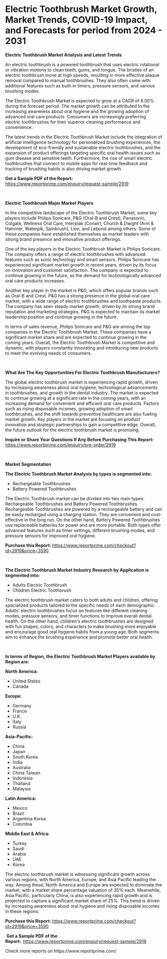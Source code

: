 <p><h1>Electric Toothbrush Market Growth, Market Trends, COVID-19 Impact, and Forecasts for period from 2024 - 2031</h1></p><p><strong>Electric Toothbrush Market Analysis and Latest Trends</strong></p>
<p><p>An electric toothbrush is a powered toothbrush that uses electric rotational or vibration motions to clean teeth, gums, and tongue. The bristles of an electric toothbrush move at high speeds, resulting in more effective plaque removal compared to manual toothbrushes. They also often come with additional features such as built-in timers, pressure sensors, and various brushing modes.</p><p>The Electric Toothbrush Market is expected to grow at a CAGR of 8.00% during the forecast period. The market growth can be attributed to the increasing awareness about oral hygiene and the growing adoption of advanced oral care products. Consumers are increasingly preferring electric toothbrushes for their superior cleaning performance and convenience.</p><p>The latest trends in the Electric Toothbrush Market include the integration of artificial intelligence technology for personalized brushing experiences, the development of eco-friendly and sustainable electric toothbrushes, and the expansion of product offerings targeting specific oral health issues such as gum disease and sensitive teeth. Furthermore, the rise of smart electric toothbrushes that connect to mobile apps for real-time feedback and tracking of brushing habits is also driving market growth.</p></p>
<p><strong>Get a Sample PDF of the Report:&nbsp;</strong> <a href="https://www.reportprime.com/enquiry/request-sample/2919">https://www.reportprime.com/enquiry/request-sample/2919</a></p>
<p>&nbsp;</p>
<p><strong>Electric Toothbrush Major Market Players</strong></p>
<p><p>In the competitive landscape of the Electric Toothbrush Market, some key players include Philips Sonicare, P&G (Oral-B and Crest), Panasonic, Colgate, Wellness Oral Care, Interplak (Conair), Church & Dwight (Arm & Hammer, Waterpik, Spinbrush), Lion, and Lebond among others. Some of these companies have established themselves as market leaders with strong brand presence and innovative product offerings.</p><p>One of the key players in the Electric Toothbrush Market is Philips Sonicare. The company offers a range of electric toothbrushes with advanced features such as sonic technology and smart sensors. Philips Sonicare has experienced significant market growth in recent years, driven by its focus on innovation and customer satisfaction. The company is expected to continue growing in the future, as the demand for technologically advanced oral care products increases.</p><p>Another key player in the market is P&G, which offers popular brands such as Oral-B and Crest. P&G has a strong presence in the global oral care market, with a wide range of electric toothbrushes and toothpaste products. The company has seen steady market growth, driven by its strong brand reputation and marketing strategies. P&G is expected to maintain its market leadership position and continue growing in the future.</p><p>In terms of sales revenue, Philips Sonicare and P&G are among the top companies in the Electric Toothbrush Market. These companies have a significant market share and are expected to continue growing in the coming years. Overall, the Electric Toothbrush Market is competitive and dynamic, with players constantly innovating and introducing new products to meet the evolving needs of consumers.</p></p>
<p>&nbsp;</p>
<p><strong>What Are The Key Opportunities For Electric Toothbrush Manufacturers?</strong></p>
<p><p>The global electric toothbrush market is experiencing rapid growth, driven by increasing awareness about oral hygiene, technological advancements in toothbrushes, and growth in the dental industry. The market is expected to continue growing at a significant rate in the coming years, with an increasing demand for convenient and efficient oral care products. Factors such as rising disposable incomes, growing adoption of smart toothbrushes, and the shift towards preventive healthcare are also fueling market growth. Key players in the market are focusing on product innovation and strategic partnerships to gain a competitive edge. Overall, the future outlook for the electric toothbrush market is promising.</p></p>
<p><strong>Inquire or Share Your Questions If Any Before Purchasing This Report:</strong> <a href="https://www.reportprime.com/enquiry/pre-order/2919">https://www.reportprime.com/enquiry/pre-order/2919</a></p>
<p>&nbsp;</p>
<p><strong>Market Segmentation</strong></p>
<p><strong>The Electric Toothbrush Market Analysis by types is segmented into:</strong></p>
<p><ul><li>Rechargeable Toothbrushes</li><li>Battery Powered Toothbrushes</li></ul></p>
<p><p>The Electric Toothbrush market can be divided into two main types: Rechargeable Toothbrushes and Battery Powered Toothbrushes. Rechargeable Toothbrushes are powered by a rechargeable battery and can be easily recharged using a charging station. They are convenient and cost-effective in the long run. On the other hand, Battery Powered Toothbrushes use replaceable batteries for power and are more portable. Both types offer advanced features such as timer settings, different brushing modes, and pressure sensors for improved oral hygiene.</p></p>
<p><strong>Purchase this Report:&nbsp;</strong><a href="https://www.reportprime.com/checkout?id=2919&price=3590">https://www.reportprime.com/checkout?id=2919&price=3590</a></p>
<p>&nbsp;</p>
<p><strong>The Electric Toothbrush Market Industry Research by Application is segmented into:</strong></p>
<p><ul><li>Adults Electric Toothbrush</li><li>Children Electric Toothbrush</li></ul></p>
<p><p>The electric toothbrush market caters to both adults and children, offering specialized products tailored to the specific needs of each demographic. Adults' electric toothbrushes focus on features like different cleaning modes, pressure sensors, and timer functions to improve overall dental health. On the other hand, children's electric toothbrushes are designed with fun shapes, colors, and characters to make brushing more enjoyable and encourage good oral hygiene habits from a young age. Both segments aim to enhance the brushing experience and promote better oral health.</p></p>
<p>&nbsp;</p>
<p><strong>In terms of Region, the Electric Toothbrush Market Players available by Region are:</strong></p>
<p>
    <p> <strong> North America: </strong>
        <ul>
            <li>United States</li>
            <li>Canada</li>
        </ul>
        </p> 
    <p> <strong> Europe: </strong>
        <ul>
            <li>Germany</li>
            <li>France</li>
            <li>U.K.</li>
            <li>Italy</li>
            <li>Russia</li>
        </ul>
        </p> 
    <p> <strong> Asia-Pacific: </strong>
        <ul>
            <li>China</li>
            <li>Japan</li>
            <li>South Korea</li>
            <li>India</li>
            <li>Australia</li>
            <li>China Taiwan</li>
            <li>Indonesia</li>
            <li>Thailand</li>
            <li>Malaysia</li>
        </ul>
        </p> 
    <p> <strong> Latin America: </strong>
        <ul>
            <li>Mexico</li>
            <li>Brazil</li>
            <li>Argentina Korea</li>
            <li>Colombia</li>
        </ul>
        </p> 
    <p> <strong> Middle East & Africa: </strong>
        <ul>
            <li>Turkey</li>
            <li>Saudi</li>
            <li>Arabia</li>
            <li>UAE</li>
            <li>Korea</li>
        </ul>
    </p>
    </p>
<p><p>The electric toothbrush market is witnessing significant growth across various regions, with North America, Europe, and Asia Pacific leading the way. Among these, North America and Europe are expected to dominate the market, with a market share percentage valuation of 35% each. Meanwhile, Asia Pacific, particularly China, is also experiencing rapid growth and is projected to capture a significant market share of 25%. This trend is driven by increasing awareness about oral hygiene and rising disposable incomes in these regions.</p></p>
<p><strong>Purchase this Report: </strong><a href="https://www.reportprime.com/checkout?id=2919&price=3590">https://www.reportprime.com/checkout?id=2919&price=3590</a></p>
<p>&nbsp;<strong>Get a Sample PDF of the Report:&nbsp;&nbsp;</strong><a href="https://www.reportprime.com/enquiry/request-sample/2919">https://www.reportprime.com/enquiry/request-sample/2919</a></p>
<p><strong></strong></p>
<p>Check more reports on https://www.reportprime.com/</p>